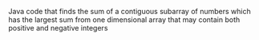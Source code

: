 Java code that finds the sum of a contiguous subarray of numbers which has the largest sum from one dimensional array that may contain both positive and negative integers
